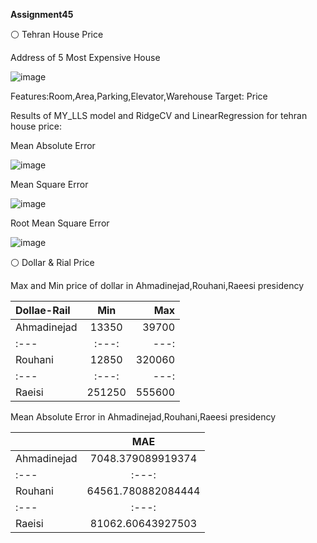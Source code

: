  **Assignment45**

⚪ Tehran House Price

Address of 5 Most Expensive House

![image](https://github.com/SajedehGharabadian/Machine_Learning_Pylearn7/assets/76538787/e8d67e93-0ca0-42a3-a4b0-4ccae5a26bb0)

Features:Room,Area,Parking,Elevator,Warehouse
Target: Price

Results of MY_LLS model and RidgeCV and LinearRegression for tehran house price:

Mean Absolute Error

![image](https://github.com/SajedehGharabadian/Machine_Learning_Pylearn7/assets/76538787/80320fc5-23e8-40cc-a85f-a3192b8b6172)

Mean Square Error 

![image](https://github.com/SajedehGharabadian/Machine_Learning_Pylearn7/assets/76538787/fe61ca92-82aa-4b10-9a6e-0ac26dde421f)

Root Mean Square Error

![image](https://github.com/SajedehGharabadian/Machine_Learning_Pylearn7/assets/76538787/05b98ee6-bce3-45d2-9fcb-bcb4a198d780)


⚪ Dollar & Rial Price

 Max and Min price of dollar in Ahmadinejad,Rouhani,Raeesi presidency

| Dollae-Rail  |     Min    |     Max    | 
| :---         |     :---:  |      ---:  |
| Ahmadinejad  |    13350   |   39700    |
| :---         |     :---:  |      ---:  |
| Rouhani      |    12850   |   320060   |
| :---         |     :---:  |      ---:  |
|Raeisi        |   251250   |   555600   |


Mean Absolute Error in Ahmadinejad,Rouhani,Raeesi presidency

|              |     MAE                |
| :---         |     :---:              |
| Ahmadinejad  |    7048.379089919374   |
| :---         |     :---:              | 
| Rouhani      |    64561.780882084444  |
| :---         |     :---:              | 
|Raeisi        |   81062.60643927503    |




 
 
